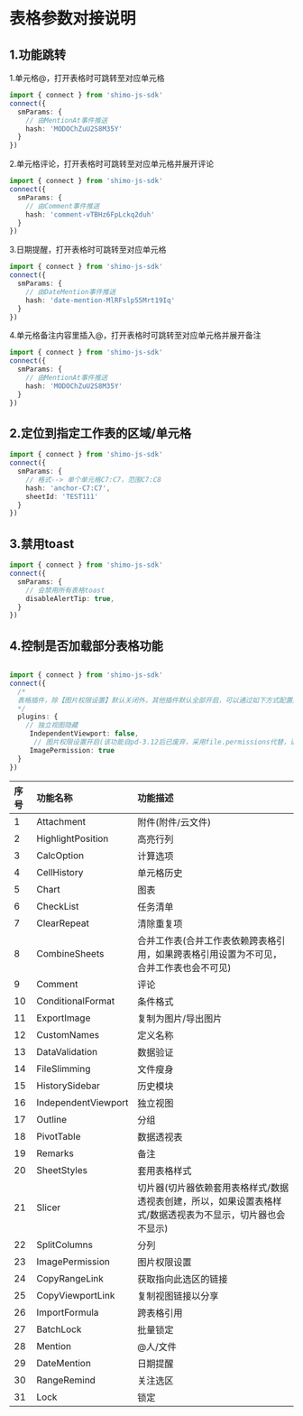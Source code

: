 
# 表格参数对接说明

## 1.功能跳转

1.单元格@，打开表格时可跳转至对应单元格

```typescript
import { connect } from 'shimo-js-sdk'
connect({
  smParams: {
    // 由MentionAt事件推送
    hash: 'MODOChZuU2S8M35Y'
  }
})
```
2.单元格评论，打开表格时可跳转至对应单元格并展开评论
```typescript
import { connect } from 'shimo-js-sdk'
connect({
  smParams: {
    // 由Comment事件推送
    hash: 'comment-vTBHz6FpLckq2duh'
  }
})
```
3.日期提醒，打开表格时可跳转至对应单元格
```typescript
import { connect } from 'shimo-js-sdk'
connect({
  smParams: {
    // 由DateMention事件推送
    hash: 'date-mention-MlRFslp55Mrt19Iq'
  }
})
```
4.单元格备注内容里插入@，打开表格时可跳转至对应单元格并展开备注
```typescript
import { connect } from 'shimo-js-sdk'
connect({
  smParams: {
    // 由MentionAt事件推送
    hash: 'MODOChZuU2S8M35Y'
  }
})
```

## 2.定位到指定工作表的区域/单元格

```typescript
import { connect } from 'shimo-js-sdk'
connect({
  smParams: {
    // 格式--> 单个单元格C7:C7，范围C7:C8
    hash: 'anchor-C7:C7',
    sheetId: 'TEST111'
  }
})
```

## 3.禁用toast

```typescript
import { connect } from 'shimo-js-sdk'
connect({
  smParams: {
    // 会禁用所有表格toast
    disableAlertTip: true,
  }
})
```

## 4.控制是否加载部分表格功能

```typescript

import { connect } from 'shimo-js-sdk'
connect({
  /*
  表格插件，除【图片权限设置】默认关闭外，其他插件默认全部开启，可以通过如下方式配置插件隐藏
  */
  plugins: {
    // 独立视图隐藏
     IndependentViewport: false, 
      // 图片权限设置开启(该功能自pd-3.12后已废弃，采用file.permissions代替，请不要再传递该参数)
     ImagePermission: true
  }
})
```

|序号|功能名称|功能描述|
|:----|:----|:----|
|1|Attachment|附件(附件/云文件)|
|2|HighlightPosition|高亮行列|
|3|CalcOption|计算选项|
|4|CellHistory|单元格历史|
|5|Chart|图表|
|6|CheckList|任务清单|
|7|ClearRepeat|清除重复项|
|8|CombineSheets|合并工作表(合并工作表依赖跨表格引用，如果跨表格引用设置为不可见，合并工作表也会不可见)|
|9|Comment|评论|
|10|ConditionalFormat|条件格式|
|11|ExportImage|复制为图片/导出图片|
|12|CustomNames|定义名称|
|13|DataValidation|数据验证|
|14|FileSlimming|文件瘦身|
|15|HistorySidebar|历史模块|
|16|IndependentViewport|独立视图|
|17|Outline|分组|
|18|PivotTable|数据透视表|
|19|Remarks|备注|
|20|SheetStyles|套用表格样式|
|21|Slicer|切片器(切片器依赖套用表格样式/数据透视表创建，所以，如果设置表格样式/数据透视表为不显示，切片器也会不显示)|
|22|SplitColumns|分列|
|23|ImagePermission|图片权限设置|
|24|CopyRangeLink|获取指向此选区的链接|
|25|CopyViewportLink|复制视图链接以分享|
|26|ImportFormula|跨表格引用|
|27|BatchLock|批量锁定|
|28|Mention|@人/文件|
|29|DateMention|日期提醒|
|30|RangeRemind|关注选区|
|31|Lock|锁定|
